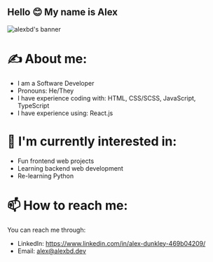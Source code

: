 ## Hello 😊 My name is Alex

![alexbd's banner](https://github.com/devalexbd/devalexbd/blob/main/github_profile_banner.gif?raw=true)

# ✍ About me:
 - I am a Software Developer
 - Pronouns: He/They
 - I have experience coding with: HTML, CSS/SCSS, JavaScript, TypeScript
 - I have experience using: React.js

# 🤔 I'm currently interested in:
 - Fun frontend web projects
 - Learning backend web development
 - Re-learning Python

# 📫 How to reach me:
You can reach me through:
 - LinkedIn: https://www.linkedin.com/in/alex-dunkley-469b04209/
 - Email: alex@alexbd.dev

<!--
**devalexbd/devalexbd** is a ✨ _special_ ✨ repository because its `README.md` (this file) appears on your GitHub profile.

Here are some ideas to get you started:

- 🔭 I’m currently working on ...
- 🌱 I’m currently learning ...
- 👯 I’m looking to collaborate on ...
- 🤔 I’m looking for help with ...
- 💬 Ask me about ...
- 📫 How to reach me: ...
- 😄 Pronouns: ...
- ⚡ Fun fact: ...
-->

